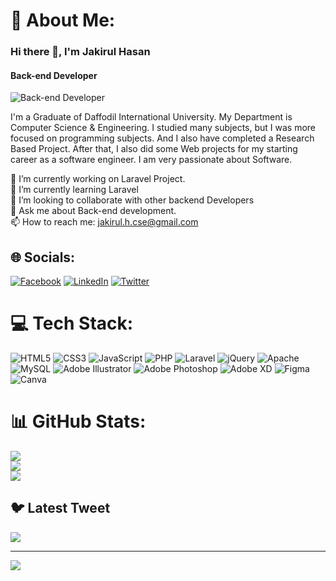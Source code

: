# 💫 About Me:
### Hi there 👋, I'm Jakirul Hasan
#### Back-end Developer
![Back-end Developer](https://scontent.fdac24-4.fna.fbcdn.net/v/t39.30808-1/332282650_967533317954576_1863349143479699608_n.jpg?stp=c62.0.200.200a_dst-jpg_p200x200&_nc_cat=103&ccb=1-7&_nc_sid=7206a8&_nc_eui2=AeE3cJfSzFBhIAs1xp-Taz1-YmzdOFBGH-pibN04UEYf6qlAs2SPz8dzkvbJIoWG7MrQA0GLJNAhDzrW3f87cbP3&_nc_ohc=rqFsB6k3CugAX_ljn7t&_nc_ht=scontent.fdac24-4.fna&oh=00_AfBX2iD4bkgqbk0UqSSRQebSnKXhX2gGqSBeL5WTuvSzKA&oe=6415F88C)

I'm a Graduate of Daffodil International University. My Department is Computer Science & Engineering. I studied many subjects, but I was more focused on programming subjects. And I also have completed a Research Based Project. After that, I also did some Web projects for my starting career as a software engineer. I am very passionate about Software.


🔭 I’m currently working on Laravel Project.<br>🌱 I’m currently learning Laravel<br>👯 I’m looking to collaborate with other backend Developers<br>💬 Ask me about Back-end development.<br>📫 How to reach me: jakirul.h.cse@gmail.com<br>


## 🌐 Socials:
[![Facebook](https://img.shields.io/badge/Facebook-%231877F2.svg?logo=Facebook&logoColor=white)](https://facebook.com/https://www.facebook.com/engineerjakirul/) [![LinkedIn](https://img.shields.io/badge/LinkedIn-%230077B5.svg?logo=linkedin&logoColor=white)](https://linkedin.com/in/https://www.linkedin.com/in/engrjakirul/) [![Twitter](https://img.shields.io/badge/Twitter-%231DA1F2.svg?logo=Twitter&logoColor=white)](https://twitter.com/https://twitter.com/engrJakirul) 

# 💻 Tech Stack:
![HTML5](https://img.shields.io/badge/html5-%23E34F26.svg?style=for-the-badge&logo=html5&logoColor=white) ![CSS3](https://img.shields.io/badge/css3-%231572B6.svg?style=for-the-badge&logo=css3&logoColor=white) ![JavaScript](https://img.shields.io/badge/javascript-%23323330.svg?style=for-the-badge&logo=javascript&logoColor=%23F7DF1E) ![PHP](https://img.shields.io/badge/php-%23777BB4.svg?style=for-the-badge&logo=php&logoColor=white) ![Laravel](https://img.shields.io/badge/laravel-%23FF2D20.svg?style=for-the-badge&logo=laravel&logoColor=white) ![jQuery](https://img.shields.io/badge/jquery-%230769AD.svg?style=for-the-badge&logo=jquery&logoColor=white) ![Apache](https://img.shields.io/badge/apache-%23D42029.svg?style=for-the-badge&logo=apache&logoColor=white) ![MySQL](https://img.shields.io/badge/mysql-%2300f.svg?style=for-the-badge&logo=mysql&logoColor=white) ![Adobe Illustrator](https://img.shields.io/badge/adobeillustrator-%23FF9A00.svg?style=for-the-badge&logo=adobeillustrator&logoColor=white) ![Adobe Photoshop](https://img.shields.io/badge/adobephotoshop-%2331A8FF.svg?style=for-the-badge&logo=adobephotoshop&logoColor=white) ![Adobe XD](https://img.shields.io/badge/Adobe%20XD-470137?style=for-the-badge&logo=Adobe%20XD&logoColor=#FF61F6) 	![Figma](https://img.shields.io/badge/figma-%23F24E1E.svg?style=for-the-badge&logo=figma&logoColor=white) ![Canva](https://img.shields.io/badge/Canva-%2300C4CC.svg?style=for-the-badge&logo=Canva&logoColor=white)
# 📊 GitHub Stats:
![](https://github-readme-stats.vercel.app/api?username=EngrJakirul&theme=merko&hide_border=false&include_all_commits=true&count_private=true)<br/>
![](https://github-readme-streak-stats.herokuapp.com/?user=EngrJakirul&theme=merko&hide_border=false)<br/>
![](https://github-readme-stats.vercel.app/api/top-langs/?username=EngrJakirul&theme=merko&hide_border=false&include_all_commits=true&count_private=true&layout=compact)

## 🐦 Latest Tweet
[![](https://gtce.itsvg.in/api?username=https://twitter.com/engrJakirul)](https://github.com/VishwaGauravIn/github-twitter-card-embed)

---
[![](https://visitcount.itsvg.in/api?id=EngrJakirul&icon=0&color=0)](https://visitcount.itsvg.in)

<!-- Proudly created with GPRM ( https://gprm.itsvg.in ) -->
